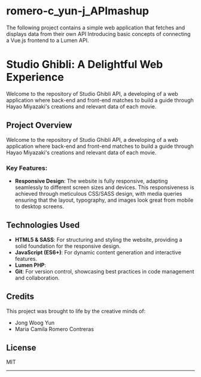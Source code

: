 # romero-c_yun-j_APImashup

The following project contains a simple web application that fetches and displays data from their own API Introducing basic concepts of connecting a Vue.js frontend to a Lumen API.

# Studio Ghibli: A Delightful Web Experience

Welcome to the repository of Studio Ghibli API, a developing of a web application where back-end and front-end matches to build a guide through Hayao Miyazaki's creations and relevant data of each movie.

## Project Overview

Welcome to the repository of Studio Ghibli API, a developing of a web application where back-end and front-end matches to build a guide through Hayao Miyazaki's creations and relevant data of each movie.

### Key Features:

- **Responsive Design**: The website is fully responsive, adapting seamlessly to different screen sizes and devices. This responsiveness is achieved through meticulous CSS/SASS design, with media queries ensuring that the layout, typography, and images look great from mobile to desktop screens.

## Technologies Used

- **HTML5 & SASS**: For structuring and styling the website, providing a solid foundation for the responsive design.
- **JavaScript (ES6+)**: For dynamic content generation and interactive features.
- **Lumen PHP**:
- **Git**: For version control, showcasing best practices in code management and collaboration.

## Credits

This project was brought to life by the creative minds of:

- Jong Woog Yun
- Maria Camila Romero Contreras

## License

MIT

---
